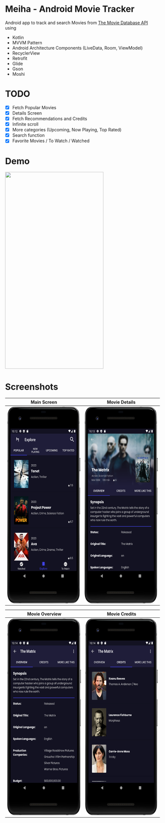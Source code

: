 # Meiha - Android Movie Tracker
Android app to track and search Movies from [The Movie Database API](https://developers.themoviedb.org) using

  - Kotlin
  - MVVM Pattern
  - Android Architecture Components (LiveData, Room, ViewModel)
  - RecyclerView
  - Retrofit
  - Glide
  - Gson
  - Moshi
  
# TODO
  - [x] Fetch Popular Movies
  - [x] Details Screen
  - [x] Fetch Recommendations and Credits
  - [x] Infinite scroll
  - [x] More categories (Upcoming, Now Playing, Top Rated)
  - [x] Search function
  - [x] Favorite Movies / To Watch / Watched
  
# Demo
<img src="https://github.com/fernandesleite/MovieDB-Android-Demo/blob/master/screenshots/working_App.gif" width="320" height="640">


# Screenshots
Main Screen         |  Movie Details 
:-------------------------:|:-------------------------:
<img src="https://github.com/fernandesleite/MovieDB-Android-Demo/blob/master/screenshots/Movie_List.png" width="320" height="640">  | <img src="https://github.com/fernandesleite/MovieDB-Android-Demo/blob/master/screenshots/Movie_Details.png" width="320  " height="640"> | 

Movie Overview | Movie Credits
|:-------------------------:|:-------------------------:
<img src="https://github.com/fernandesleite/MovieDB-Android-Demo/blob/master/screenshots/Movie_Overview.png" width="320" height="640"> | <img src="https://github.com/fernandesleite/MovieDB-Android-Demo/blob/master/screenshots/Movie_Credits.png" width="320" height="640"> |
